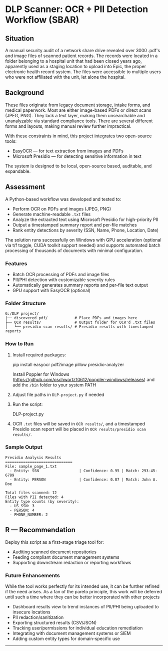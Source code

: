 # DLP Scanner: OCR + PII Detection Workflow (SBAR)

##  Situation

A manual security audit of a network share drive revealed over 3000 .pdf's and image files of scanned patient records. The records were located in a folder belonging to a hospital unit that had been closed years ago, apparently used as a staging location to upload into Epic, the proper electronic health record system. The files were accessible to multiple users who were not affiliated with the unit, let alone the hospital.

##  Background

These files originate from legacy document storage, intake forms, and medical paperwork. Most are either image-based PDFs or direct scans (JPEG, PNG). They lack a text layer, making them unsearchable and unanalyzable via standard compliance tools. There are several different forms and layouts, making manual review further impractical. 

With these constraints in mind, this project integrates two open-source tools:

- EasyOCR — for text extraction from images and PDFs
- Microsoft Presidio — for detecting sensitive information in text

The system is designed to be local, open-source based, auditable, and expandable.

##  Assessment

A Python-based workflow was developed and tested to:

- Perform OCR on PDFs and images (JPEG, PNG)
- Generate machine-readable `.txt` files
- Analyze the extracted text using Microsoft Presidio for high-priority PII
- Output a timestamped summary report and per-file matches
- Rank entity detections by severity (SSN, Name, Phone, Location, Date)

The solution runs successfully on Windows with GPU acceleration (optional via t/f toggle, CUDA toolkit support needed) and supports automated batch processing of thousands of documents with minimal configuration.

### Features

- Batch OCR processing of PDFs and image files
- PII/PHI detection with customizable severity rules
- Automatically generates summary reports and per-file text output
- GPU support with EasyOCR (optional)

### Folder Structure

```
G:/DLP project/
├── discovered pdf/            # Place PDFs and images here
├── OCR results/               # Output folder for OCR'd .txt files
│   └── presidio scan results/ # Presidio results with timestamped reports
```

### How to Run

1. Install required packages:

   
    pip install easyocr pdf2image pillow presidio-analyzer
    
    Install Poppler for Windows (https://github.com/oschwartz10612/poppler-windows/releases) and add the `/bin` folder to your system PATH

3. Adjust file paths in `DLP-project.py` if needed

4. Run the script:

    
    DLP-project.py
  

5. OCR `.txt` files will be saved in `OCR results/`, and a timestamped Presidio scan report will be placed in `OCR results/presidio scan results/`.

### Sample Output

```
Presidio Analysis Results
==============================
File: sample_page_1.txt
  - Entity: SSN                  | Confidence: 0.95 | Match: 293-45-6789
  - Entity: PERSON               | Confidence: 0.87 | Match: John A. Doe

Total files scanned: 12
Files with PII detected: 4
Entity type counts (by severity):
  - US_SSN: 3
  - PERSON: 4
  - PHONE_NUMBER: 2
```

## R — Recommendation

Deploy this script as a first-stage triage tool for:

- Auditing scanned document repositories
- Feeding compliant document management systems
- Supporting downstream redaction or reporting workflows

### Future Enhancements

While the tool works perfectly for its intended use, it can be further refined if the need arises. As a fan of the pareto principle, this work will be deferred until such a time where they can be better incorporated with other projects

- Dashboard results view to trend instances of PII/PHI being uploaded to insecure locations
- PII redaction/sanitization
- Exporting structured results (CSV/JSON)
- Tracking user/permissions for individual education remediation
- Integrating with document management systems or SIEM
- Adding custom entity types for domain-specific use
 
---

